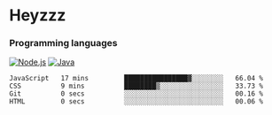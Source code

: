 # Heyzzz  

### Programming languages  

[![Node.js](https://img.shields.io/badge/-Node.js-262626?style=for-the-badge)](https://nodejs.org)
[![Java](https://img.shields.io/badge/-Java-262626?style=for-the-badge)](https://java.com)

<!--START_SECTION:waka-->

```text
JavaScript   17 mins         ████████████████▓░░░░░░░░   66.04 %
CSS          9 mins          ████████▒░░░░░░░░░░░░░░░░   33.73 %
Git          0 secs          ░░░░░░░░░░░░░░░░░░░░░░░░░   00.16 %
HTML         0 secs          ░░░░░░░░░░░░░░░░░░░░░░░░░   00.06 %
```

<!--END_SECTION:waka-->

